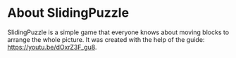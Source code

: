 # About SlidingPuzzle
SlidingPuzzle is a simple game that everyone knows about moving blocks to arrange the whole picture. It was created with the help of the guide: https://youtu.be/dOxrZ3F_gu8.
